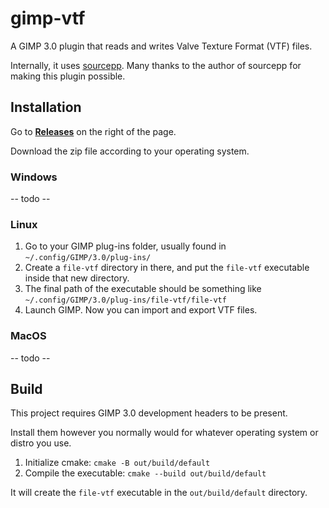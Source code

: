 # gimp-vtf

A GIMP 3.0 plugin that reads and writes Valve Texture Format (VTF) files.

Internally, it uses [sourcepp](https://github.com/craftablescience/sourcepp/). Many thanks to the author of sourcepp for making this plugin possible.

## Installation

Go to **[Releases](./releases/)** on the right of the page.

Download the zip file according to your operating system.

### Windows

\-\- todo \-\-

### Linux

1. Go to your GIMP plug-ins folder, usually found in `~/.config/GIMP/3.0/plug-ins/`
2. Create a `file-vtf` directory in there, and put the `file-vtf` executable inside that new directory.
3. The final path of the executable should be something like `~/.config/GIMP/3.0/plug-ins/file-vtf/file-vtf`
4. Launch GIMP. Now you can import and export VTF files.

### MacOS

\-\- todo \-\-

## Build

This project requires GIMP 3.0 development headers to be present.

Install them however you normally would for whatever operating system or distro you use.

1. Initialize cmake: `cmake -B out/build/default`
2. Compile the executable: `cmake --build out/build/default`

It will create the `file-vtf` executable in the `out/build/default` directory.
